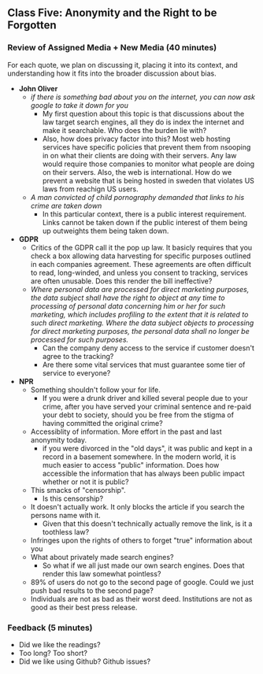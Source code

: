 
## Class Five: Anonymity and the Right to be Forgotten

### Review of Assigned Media + New Media (40 minutes)

For each quote, we plan on discussing it, placing it into its context, and understanding how it fits into the broader discussion about bias.

- __John Oliver__
    - *if there is something bad about you on the internet, you can now ask google to take it down for you*
        - My first question about this topic is that discussions about the law target search engines, all they do is index the internet and make it searchable. Who does the burden lie with?
        -  Also, how does privacy factor into this? Most web hosting services have specific policies that prevent them from nsooping in on what their clients are doing with their servers. Any law would require those companies to monitor what people are doing on their servers. Also, the web is international. How do we prevent a website that is being hosted in sweden that violates US laws from reachign US users.
    - *A man convicted of child pornography demanded that links to his crime are taken down*
        - In this particular context, there is a public interest requirement. Links cannot be taken down if the public interest of them being up outweights them being taken down.
- __GDPR__
    - Critics of the GDPR call it the pop up law. It basicly requires that you check a box allowing data harvesting for specific purposes outlined in each companies agreement. These agreements are often difficult to read, long-winded, and unless you consent to tracking, services are often unusable. Does this render the bill ineffective?
    - *Where personal data are processed for direct marketing purposes, the data subject shall have the right to object at any time to processing of personal data concerning him or her for such marketing, which includes profiling to the extent that it is related to such direct marketing. Where the data subject objects to processing for direct marketing purposes, the personal data shall no longer be processed for such purposes.*
        - Can the company deny access to the service if customer doesn't agree to the tracking?
        - Are there some vital services that must guarantee some tier of service to everyone?
- __NPR__
    - Something shouldn't follow your for life. 
        - If you were a drunk driver and killed several people due to your crime, after you have served your criminal sentence and re-paid your debt to society, should you be free from the stigma of having committed the original crime?
    - Accessiblity of information. More effort in the past and last anonymity today.
        - if you were divorced in the "old days", it was public and kept in a record in a basement somewhere. In the modern world, it is much easier to access "public" information. Does how accessible the information that has always been public impact whether or not it is public?
    - This smacks of "censorship".
        - Is this censorship?
    - It doesn't actually work. It only blocks the article if you search the persons name with it.
        - Given that this doesn't technically actually remove the link, is it a toothless law?
    - Infringes upon the rights of others to forget "true" information about you
    - What about privately made search engines?
        - So what if we all just made our own search engines. Does that render this law somewhat pointless?
    - 89% of users do not go to the second page of google. Could we just push bad results to the second page?
    - Individuals are not as bad as their worst deed. Institutions are not as good as their best press release.

### Feedback (5 minutes)

- Did we like the readings?
- Too long? Too short?
- Did we like using Github? Github issues?

